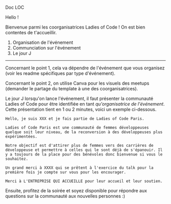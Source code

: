 Doc LOC

Hello !

Bienvenue parmi les coorganisatrices Ladies of Code ! On est bien contentes de t'accueillir.

1. Organisation de l'événement
2. Communciation sur l'événement 
3. Le jour J 

----

Concernant le point 1, cela va dépendre de l'événement que vous organisez (voir les readme spécifiques par type d'événement). 

Concernant le point 2, on utilise Canva pour les visuels des meetups (demander le partage du template à une des coorganisatrices). 

Le jour J lorsqu'on lance l'événement, il faut présenter la communauté Ladies of Code pour être identifiée en tant *qu'organisatrice de l'événement*. Cette présentation tient en 1 ou 2 minutes, voici un exemple ci-dessous. 

```
Hello, je suis XXX et je fais partie de Ladies of Code Paris. 

Ladies of Code Paris est une communauté de femmes développeuses quelque soit leur niveau, de la reconversion à des développeuses plus expérimentées. 

Notre objectif est d'attirer plus de femmes vers des carrières de développeuse et permettre à celles qui le sont déjà de s'épanouir. Il y a toujours de la place pour des bénévoles donc bienvenue si vous le souhaitez.

Un grand merci à XXXX qui se prêtent à l'exercice du talk pour la première fois je compte sur vous pour les encourager.

Merci à L'ENTREPRISE QUI ACCUEILLE pour leur accueil et leur soutien.

``` 

Ensuite, profitez de la soirée et soyez disponible pour répondre aux questions sur la communauté aux nouvelles personnes :) 